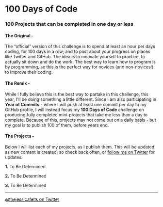 # 100 Days of Code
### 100 Projects that can be completed in one day or less

#### The Original -
The “official” version of this challenge is to spend at least an hour per days coding, for 100 days in a row; and to post about your progress on places like Twitter and GitHub. The idea is to motivate yourself to practice, to actually sit down and do the work. The best way to learn how to program is by programming, so this is the perfect way for novices (and non-novices!) to improve their coding.

#### The Remix -
While I fully believe this is the best way to partake in this challenge, this year, I'll be doing something a little different. Since I am also participating in **Year of Commits** - where I will push at least one commit per day to my GitHub profile, I will instead focus my **100 Days of Code** challenge on producing fully completed mini-projects that take me less than a day to complete. Because of this, projects may not come out on a daily basis - but my goal is to publish 100 of them, before years end.

#### The Projects -
Below I will list each of my projects, as I publish them. This will be updated as new content is created, so check back often, or [follow me on Twitter](https://www.twitter.com/thejessicafelts) for updates.

**1.** To Be Determined

**2.** To Be Determined

**3.** To Be Determined

---

[@thejessicafelts on Twitter](https://www.twitter.com/thejessicafelts)
